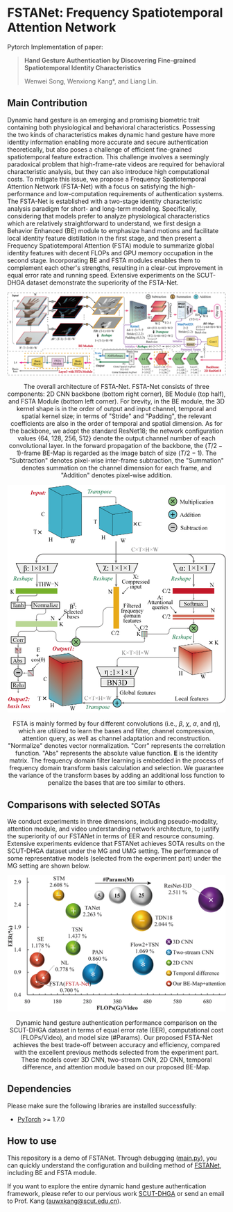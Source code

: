 # FSTANet: Frequency Spatiotemporal Attention Network
Pytorch Implementation of paper:

> **Hand Gesture Authentication by Discovering Fine-grained Spatiotemporal Identity Characteristics**
>
> Wenwei Song, Wenxiong Kang\*, and Liang Lin.

## Main Contribution
  Dynamic hand gesture is an emerging and promising biometric trait containing both physiological and behavioral characteristics. Possessing the two kinds of characteristics makes dynamic hand gesture have more identity information enabling more accurate and secure authentication theoretically, but also poses a challenge of efficient fine-grained spatiotemporal feature extraction. This challenge involves a seemingly paradoxical problem that high-frame-rate videos are required for behavioral characteristic analysis, but they can also introduce high computational costs. To mitigate this issue, we propose a Frequency Spatiotemporal Attention Network (FSTA-Net) with a focus on satisfying the high-performance and low-computation requirements of authentication systems. The FSTA-Net is established with a two-stage identity characteristic analysis paradigm for short- and long-term modeling. Specifically, considering that models prefer to analyze physiological characteristics which are relatively straightforward to understand, we first design a Behavior Enhanced (BE) module to emphasize hand motions and facilitate local identity feature distillation in the first stage, and then present a Frequency Spatiotemporal Attention (FSTA) module to summarize global identity features with decent FLOPs and GPU memory occupation in the second stage. Incorporating BE and FSTA modules enables them to complement each other's strengths, resulting in a clear-cut improvement in equal error rate and running speed. Extensive experiments on the SCUT-DHGA dataset demonstrate the superiority of the FSTA-Net.
 
 <div align="center">
 <p align="center">
  <img src="https://raw.githubusercontent.com/SCUT-BIP-Lab/FSTA-Net/main/img/BEMap.png" />
   
  The overall architecture of FSTA-Net. FSTA-Net consists of three components: 2D CNN backbone (bottom right corner), BE Module (top half), and FSTA Module (bottom left corner). For brevity, in the BE module, the 3D kernel shape is in the order of output and input channel, temporal and spatial kernel size; in terms of "Stride" and "Padding", the relevant coefficients are also in the order of temporal and spatial dimension. As for the backbone, we adopt the standard ResNet18; the network configuration values {64, 128, 256, 512} denote the output channel number of each convolutional layer. In the forward propagation of the backbone, the ($T/2-1$)-frame BE-Map is regarded as the image batch of size ($T/2-1$). The "Subtraction" denotes pixel-wise inter-frame subtraction, the "Summation" denotes summation on the channel dimension for each frame, and "Addition" denotes pixel-wise addition.
  </p>
</div>

 <div align="center">
 <p align="center">
  <img src="https://raw.githubusercontent.com/SCUT-BIP-Lab/FSTA-Net/main/img/FSTA.png" width="600" />
   
  FSTA is mainly formed by four different convolutions (i.e., $\beta$, $\chi$, $\alpha$, and $\eta$), which are utilized to learn the bases and filter, channel compression, attention query, as well as channel adaptation and reconstruction. "Normalize" denotes vector normalization. "Corr" represents the correlation function. "Abs" represents the absolute value function. $\boldsymbol{E}$ is the identity matrix. The frequency domain filter learning is embedded in the process of frequency domain transform basis calculation and selection. We guarantee the variance of the transform bases by adding an additional loss function to penalize the bases that are too similar to others.
  </p>
</div>

## Comparisons with selected SOTAs
We conduct experiments in three dimensions, including pseudo-modality, attention module, and video understanding network architecture, to justify the superiority of our FSTANet in terms of EER and resource consuming. Extensive experiments evidence that FSTANet achieves SOTA results on the SCUT-DHGA dataset under the MG and UMG setting. The performance of some representative models (selected from the experiment part) under the MG setting are shown below.

 <div align="center">
 <p align="center">
  <img src="https://raw.githubusercontent.com/SCUT-BIP-Lab/FSTA-Net/main/img/FSTA_SOTA.png" width="600" />
   
  Dynamic hand gesture authentication performance comparison on the SCUT-DHGA dataset in terms of equal error rate (EER), computational cost (FLOPs/Video), and model size (#Params). Our proposed FSTA-Net achieves the best trade-off between accuracy and efficiency, compared with the excellent previous methods selected from the experiment part. These models cover 3D CNN, two-stream CNN, 2D CNN, temporal difference, and attention module based on our proposed BE-Map.
 </p>
</div>

## Dependencies
Please make sure the following libraries are installed successfully:
- [PyTorch](https://pytorch.org/) >= 1.7.0

## How to use
This repository is a demo of FSTANet. Through debugging ([main.py](/main.py)), you can quickly understand the 
configuration and building method of [FSTANet](/model/FSTANet.py), including BE and FSTA module.

If you want to explore the entire dynamic hand gesture authentication framework, please refer to our pervious work [SCUT-DHGA](https://github.com/SCUT-BIP-Lab/SCUT-DHGA) 
or send an email to Prof. Kang (auwxkang@scut.edu.cn).
